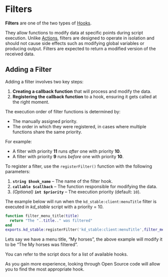 # Filters

**Filters** are one of the two types of [Hooks](hooks).

They allow functions to modify data at specific points during script execution. Unlike [Actions](actions), filters are designed to operate in isolation and should not cause side effects such as modifying global variables or producing output. Filters are expected to return a modified version of the received data.

## Adding a Filter

Adding a filter involves two key steps:

1. **Creating a callback function** that will process and modify the data.
2. **Registering the callback function** to a hook, ensuring it gets called at the right moment.

The execution order of filter functions is determined by:
* The manually assigned priority.
* The order in which they were registered, in cases where multiple functions share the same priority.

For example:
- A filter with priority **11** runs *after* one with priority **10**.
- A filter with priority **9** runs *before* one with priority **10**.

To register a filter, use the `registerFilter()` function with the following parameters:

1. **`string $hook_name`** – The name of the filter hook.
2. **`callable $callback`** – The function responsible for modifying the data.
3. *(Optional)* **`int $priority`** – The execution priority (default: `10`).

The example below will run when the `kd_stable:client:menuTitle` filter is executed in *kd_stable* script with a priority = 10.

```lua
function filter_menu_title(title)
  return "The "..title.." was filtered"
end
exports.kd_stable:registerFilter('kd_stable:client:menuTitle',filter_menu_title,10)
```
Lets say we have a menu title, “My horses”, the above example will modify it to be “The My horses was filtered”.

You can refer to the script docs for a list of available hooks.

As you gain more experience, looking through Open Source code will allow you to find the most appropriate hook.

